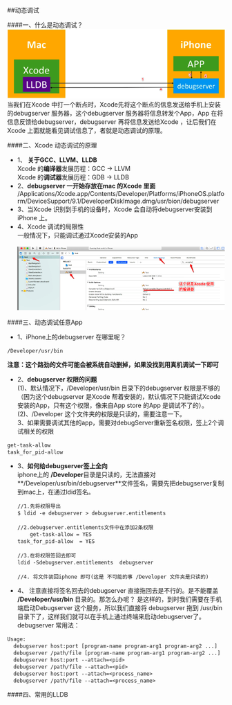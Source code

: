 ##动态调试

####一、什么是动态调试？
![](/assets/Snip20180605_5.png)
当我们在Xcode 中打一个断点时，Xcode先将这个断点的信息发送给手机上安装的debugserver 服务器，这个debugserver 服务器将信息转发个App，App 在将信息反馈给debugserver，debugserver 再将信息发送给Xcode ，让后我们在Xcode 上面就能看见调试信息了，者就是动态调试的原理。


####二、Xcode 动态调试的原理
- 1、 **关于GCC、LLVM、LLDB**<br> Xcode 的**编译器**发展历程：GCC -> LLVM <br> Xcode 的**调试器**发展历程：GDB -> LLDB
- 2、**debugserver 一开始存放在mac 的Xcode 里面**<br>/Applications/Xcode.app/Contents/Developer/Platforms/iPhoneOS.platform/DeviceSupport/9.1/DeveloperDiskImage.dmg/usr/bion/debugserver
- 3、当Xcode 识别到手机的设备时，Xcode 会自动将debugserver安装到iPhone 上。
- 4、Xcode 调试的局限性<br>一般情况下，只能调试通过Xcode安装的App<br><br>![](/assets/Snip20180605_4.png)

####三、动态调试任意App
- 1、iPhone上的debugserver 在哪里呢？
```
/Developer/usr/bin
```
**注意：这个路劲的文件可能会被系统自动删掉，如果没找到用真机调试一下即可**

- 2、**debugserver 权限的问题**<br>(1)、默认情况下，/Developer/usr/bin 目录下的debugserver 权限是不够的（因为这个debugserver 是Xcode 帮着安装的，默认情况下只能调试Xcode安装的App，只有这个权限，像来自App store 的App 是调试不了的）。<br>(2)、/Developer 这个文件夹的权限是只读的，需要注意一下。<br>3、如果需要调试其他的app，需要对debugServer重新签名权限，签上2个调试相关的权限
```
get-task-allow
task_for_pid-allow
```

- 3、**如何给debugserver签上全向**<br>iphone上的 **/Developer**目录是只读的，无法直接对**/Developer/usr/bin/debugserver**文件签名，需要先把debugserver复制到mac上，在通过ldid签名。

    ```
    //1.先将权限导出
    $ ldid -e debugserver > debugserver.entitlements

    //2.debugserver.entitlements文件中在添加2条权限
        get-task-allow = YES
    task_for_pid-allow  = YES

    //3.在将权限签回去即可
    ldid -Sdebugserver.entitlements  debugserver

    //4. 将文件装回iphone 即可(这是 不可能的事 /Developer 文件夹是只读的)
    ```
    
- 4、 注意直接将签名回去的debugserver 直接拖回去是不行的。是不能覆盖 **/Developer/usr/bin** 目录的。那怎么办呢？ 是这样的，到时我们需要在手机端启动Debugserver 这个服务，所以我们直接将 debugserver 拖到 /usr/bin目录下了，这样我们就可以在手机上通过终端来启动debugserver了。
debugserver 常用法：
```
Usage:
  debugserver host:port [program-name program-arg1 program-arg2 ...]
  debugserver /path/file [program-name program-arg1 program-arg2 ...]
  debugserver host:port --attach=<pid>
  debugserver /path/file --attach=<pid>
  debugserver host:port --attach=<process_name>
  debugserver /path/file --attach=<process_name>
  ```








####四、常用的LLDB













































